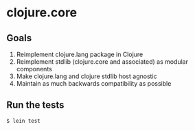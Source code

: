 # clojure.core

## Goals

1. Reimplement clojure.lang package in Clojure
2. Reimplement stdlib (clojure.core and associated) as modular components
3. Make clojure.lang and clojure stdlib host agnostic
4. Maintain as much backwards compatibility as possible

## Run the tests

```bash
$ lein test
```
